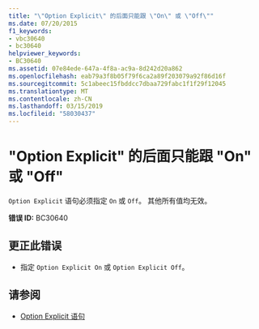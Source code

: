```yaml
---
title: "\"Option Explicit\" 的后面只能跟 \"On\" 或 \"Off\""
ms.date: 07/20/2015
f1_keywords:
- vbc30640
- bc30640
helpviewer_keywords:
- BC30640
ms.assetid: 07e84ede-647a-4f8a-ac9a-8d242d20a862
ms.openlocfilehash: eab79a3f8b05f79f6ca2a89f203079a92f86d16f
ms.sourcegitcommit: 5c1abeec15fbddcc7dbaa729fabc1f1f29f12045
ms.translationtype: MT
ms.contentlocale: zh-CN
ms.lasthandoff: 03/15/2019
ms.locfileid: "58030437"
---
```

# <a name="option-explicit-can-be-followed-only-by-on-or-off"></a>"Option Explicit" 的后面只能跟 "On" 或 "Off"
`Option Explicit` 语句必须指定 `On` 或 `Off`。 其他所有值均无效。  
  
 **错误 ID:** BC30640  
  
## <a name="to-correct-this-error"></a>更正此错误  
  
-   指定 `Option Explicit On` 或 `Option Explicit Off`。  
  
## <a name="see-also"></a>请参阅

- [Option Explicit 语句](../../visual-basic/language-reference/statements/option-explicit-statement.md)
